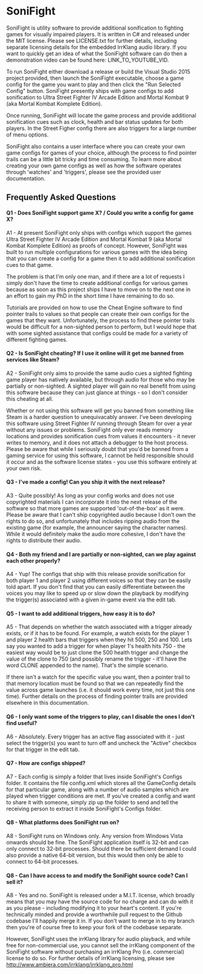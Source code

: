 # SoniFight #

SoniFight is utility software to provide additional sonification to fighting games for visually impaired players. It is written in C# and released under the MIT license. Please see LICENSE.txt for further details, including separate licensing details for the embedded IrrKlang audio library. If you want to quickly get an idea of what the SoniFight software can do then a demonstration video can be found here: LINK_TO_YOUTUBE_VID.

To run SoniFight either download a release or build the Visual Studio 2015 project provided, then launch the SoniFight executable, choose a game config for the game you want to play and then click the "Run Selected Config" button. SoniFight presently ships with game configs to add sonification to Ultra Street Fighter IV Arcade Edition and Mortal Kombat 9 (aka Mortal Kombat Komplete Edition).

Once running, SoniFight will locate the game process and provide additional sonification cues such as clock, health and bar status updates for both players. In the Street Figher config there are also triggers for a large number of menu options.

SoniFight also contains a user interface where you can create your own game configs for games of your choice, although the process to find pointer trails can be a little bit tricky and time consuming. To learn more about creating your own game configs as well as how the software operates through 'watches' and 'triggers', please see the provided user documentation.

## Frequently Asked Questions ##

#### Q1 - Does SoniFight support game X? / Could you write a config for game X? ####
A1 - At present SoniFight only ships with configs which support the games Ultra Street Fighter IV Arcade Edition and Mortal Kombat 9 (aka Mortal Kombat Komplete Edition) as proofs of concept. However, SoniFight was built to run multiple configurations for various games with the idea being that you can create a config for a game then it to add additional sonification cues to that game.

The problem is that I'm only one man, and if there are a lot of requests I simply don't have the time to create additional configs for various games because as soon as this project ships I have to move on to the next one in an effort to gain my PhD in the short time I have remaining to do so.

Tutorials are provided on how to use the Cheat Engine software to find pointer trails to values so that people can create their own configs for the games that they want. Unfortunately, the process to find these pointer trails would be difficult for a non-sighted person to perform, but I would hope that with some sighted assistance that configs could be made for a variety of different fighting games.

#### Q2 - Is SoniFight cheating? If I use it online will it get me banned from services like Steam? ####
A2 - SoniFight only aims to provide the same audio cues a sighted fighting game player has natively available, but through audio for those who may be partially or non-sighted. A sighted player will gain no real benefit from using this software because they can just glance at things - so I don't consider this cheating at all.

Whether or not using this software will get you banned from something like Steam is a harder question to unequivacably answer. I've been developing this software using Street Fighter IV running through Steam for over a year without any issues or problems. SoniFight only ever reads memory locations and provides sonification cues from values it encounters - it never writes to memory, and it does not attach a debugger to the host process. Please be aware that while I seriously doubt that you'd be banned from a gaming service for using this software, I cannot be held responsible should it occur and as the software license states - you use this software entirely at your own risk.

#### Q3 - I've made a config! Can you ship it with the next release? ####
A3 - Quite possibly! As long as your config works and does not use copyrighted materials I can incorporate it into the next release of the software so that more games are supported 'out-of-the-box' as it were. Please be aware that I can't ship copyrighted audio because I don't own the rights to do so, and unfortunately that includes ripping audio from the existing game (for example, the announcer saying the character names). While it would definitely make the audio more cohesive, I don't have the rights to distribute their audio.

#### Q4 - Both my friend and I are partially or non-sighted, can we play against each other properly? ####
A4 - Yup! The configs that ship with this release provide sonification for both player 1 and player 2 using different voices so that they can be easily told apart. If you don't find that you can easily differentiate between the voices you may like to speed up or slow down the playback by modifying the trigger(s) associated with a given in-game event via the edit tab.

#### Q5 - I want to add additional triggers, how easy it is to do? ####
A5 - That depends on whether the watch associated with a trigger already exists, or if it has to be found. For example, a watch exists for the player 1 and player 2 health bars that triggers when they hit 500, 250 and 100. Lets say you wanted to add a trigger for when player 1's health hits 750 - the easiest way would be to just clone the 500 health trigger and change the value of the clone to 750 (and possibly rename the trigger - it'll have the word CLONE appended to the name). That's the simple scenario.

If there isn't a watch for the specific value you want, then a pointer trail to that memory location must be found so that we can repeatedly find the value across game launches (i.e. it should work every time, not just this one time). Further details on the process of finding pointer trails are provided elsewhere in this documentation.

#### Q6 - I only want some of the triggers to play, can I disable the ones I don't find useful? ####
A6 - Absolutely. Every trigger has an active flag associated with it - just select the trigger(s) you want to turn off and uncheck the "Active" checkbox for that trigger in the edit tab.

#### Q7 - How are configs shipped? ####
A7 - Each config is simply a folder that lives inside SoniFight's Configs folder. It contains the file config.xml which stores all the GameConfig details for that particular game, along with a number of audio samples which are played when trigger conditions are met. If you've created a config and want to share it with someone, simply zip up the folder to send and tell the receiving person to extract it inside SoniFight's Configs folder.

#### Q8 - What platforms does SoniFight run on? ####
A8 - SoniFight runs on Windows only. Any version from Windows Vista onwards should be fine. The SoniFight application itself is 32-bit and can only connect to 32-bit processes. Should there be sufficient demand I could also provide a native 64-bit version, but this would then only be able to connect to 64-bit processes.

#### Q8 - Can I have access to and modify the SoniFight source code? Can I sell it? ####
A8 - Yes and no. SoniFight is released under a M.I.T. license, which broadly means that you may have the source code for no charge and can do with it as you please - including modifying it to your heart's content. If you're technically minded and provide a worthwhile pull request to the Github codebase I'll happily merge it in. If you don't want to merge in to my branch then you're of course free to keep your fork of the codebase separate.

However, SoniFight uses the irrKlang library for audio playback, and while free for non-commercial use, you cannot sell the irrKlang component of the SoniFight software without purchasing an irrKlang Pro (i.e. commercial) license to do so. For further details of irrKlang licensing, please see http://www.ambiera.com/irrklang/irrklang_pro.html
